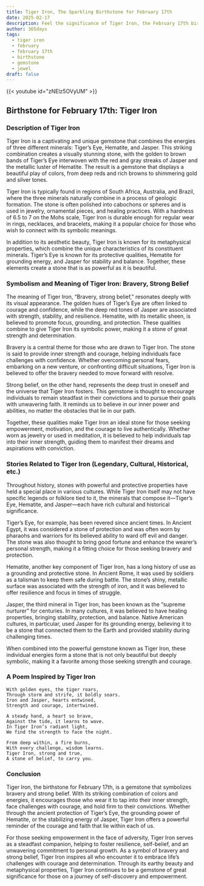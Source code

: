 ```yaml
---
title: Tiger Iron, The Sparkling Birthstone for February 17th
date: 2025-02-17
description: Feel the significance of Tiger Iron, the February 17th birthstone symbolizing Bravery, strong belief. Let its beauty and meaning brighten your day.
author: 365days
tags:
  - tiger iron
  - february
  - february 17th
  - birthstone
  - gemstone
  - jewel
draft: false
---
```


{{< youtube id="zNElz5OVyUM" >}}

## Birthstone for February 17th: Tiger Iron

### Description of Tiger Iron

Tiger Iron is a captivating and unique gemstone that combines the energies of three different minerals: Tiger’s Eye, Hematite, and Jasper. This striking combination creates a visually stunning stone, with the golden to brown bands of Tiger’s Eye interwoven with the red and gray streaks of Jasper and the metallic luster of Hematite. The result is a gemstone that displays a beautiful play of colors, from deep reds and rich browns to shimmering gold and silver tones.

Tiger Iron is typically found in regions of South Africa, Australia, and Brazil, where the three minerals naturally combine in a process of geologic formation. The stone is often polished into cabochons or spheres and is used in jewelry, ornamental pieces, and healing practices. With a hardness of 6.5 to 7 on the Mohs scale, Tiger Iron is durable enough for regular wear in rings, necklaces, and bracelets, making it a popular choice for those who wish to connect with its symbolic meanings.

In addition to its aesthetic beauty, Tiger Iron is known for its metaphysical properties, which combine the unique characteristics of its constituent minerals. Tiger’s Eye is known for its protective qualities, Hematite for grounding energy, and Jasper for stability and balance. Together, these elements create a stone that is as powerful as it is beautiful.

### Symbolism and Meaning of Tiger Iron: Bravery, Strong Belief

The meaning of Tiger Iron, “Bravery, strong belief,” resonates deeply with its visual appearance. The golden hues of Tiger’s Eye are often linked to courage and confidence, while the deep red tones of Jasper are associated with strength, stability, and resilience. Hematite, with its metallic sheen, is believed to promote focus, grounding, and protection. These qualities combine to give Tiger Iron its symbolic power, making it a stone of great strength and determination.

Bravery is a central theme for those who are drawn to Tiger Iron. The stone is said to provide inner strength and courage, helping individuals face challenges with confidence. Whether overcoming personal fears, embarking on a new venture, or confronting difficult situations, Tiger Iron is believed to offer the bravery needed to move forward with resolve.

Strong belief, on the other hand, represents the deep trust in oneself and the universe that Tiger Iron fosters. This gemstone is thought to encourage individuals to remain steadfast in their convictions and to pursue their goals with unwavering faith. It reminds us to believe in our inner power and abilities, no matter the obstacles that lie in our path.

Together, these qualities make Tiger Iron an ideal stone for those seeking empowerment, motivation, and the courage to live authentically. Whether worn as jewelry or used in meditation, it is believed to help individuals tap into their inner strength, guiding them to manifest their dreams and aspirations with conviction.

### Stories Related to Tiger Iron (Legendary, Cultural, Historical, etc.)

Throughout history, stones with powerful and protective properties have held a special place in various cultures. While Tiger Iron itself may not have specific legends or folklore tied to it, the minerals that compose it—Tiger’s Eye, Hematite, and Jasper—each have rich cultural and historical significance.

Tiger’s Eye, for example, has been revered since ancient times. In Ancient Egypt, it was considered a stone of protection and was often worn by pharaohs and warriors for its believed ability to ward off evil and danger. The stone was also thought to bring good fortune and enhance the wearer’s personal strength, making it a fitting choice for those seeking bravery and protection.

Hematite, another key component of Tiger Iron, has a long history of use as a grounding and protective stone. In Ancient Rome, it was used by soldiers as a talisman to keep them safe during battle. The stone’s shiny, metallic surface was associated with the strength of iron, and it was believed to offer resilience and focus in times of struggle.

Jasper, the third mineral in Tiger Iron, has been known as the “supreme nurturer” for centuries. In many cultures, it was believed to have healing properties, bringing stability, protection, and balance. Native American cultures, in particular, used Jasper for its grounding energy, believing it to be a stone that connected them to the Earth and provided stability during challenging times.

When combined into the powerful gemstone known as Tiger Iron, these individual energies form a stone that is not only beautiful but deeply symbolic, making it a favorite among those seeking strength and courage.

### A Poem Inspired by Tiger Iron

```
With golden eyes, the tiger roars,  
Through storm and strife, it boldly soars.  
Iron and Jasper, hearts entwined,  
Strength and courage, intertwined.

A steady hand, a heart so brave,  
Against the tide, it learns to wave.  
In Tiger Iron’s radiant light,  
We find the strength to face the night.

From deep within, a fire burns,  
With every challenge, wisdom learns.  
Tiger Iron, strong and true,  
A stone of belief, to carry you.
```

### Conclusion

Tiger Iron, the birthstone for February 17th, is a gemstone that symbolizes bravery and strong belief. With its striking combination of colors and energies, it encourages those who wear it to tap into their inner strength, face challenges with courage, and hold firm to their convictions. Whether through the ancient protection of Tiger’s Eye, the grounding power of Hematite, or the stabilizing energy of Jasper, Tiger Iron offers a powerful reminder of the courage and faith that lie within each of us.

For those seeking empowerment in the face of adversity, Tiger Iron serves as a steadfast companion, helping to foster resilience, self-belief, and an unwavering commitment to personal growth. As a symbol of bravery and strong belief, Tiger Iron inspires all who encounter it to embrace life’s challenges with courage and determination. Through its earthy beauty and metaphysical properties, Tiger Iron continues to be a gemstone of great significance for those on a journey of self-discovery and empowerment.